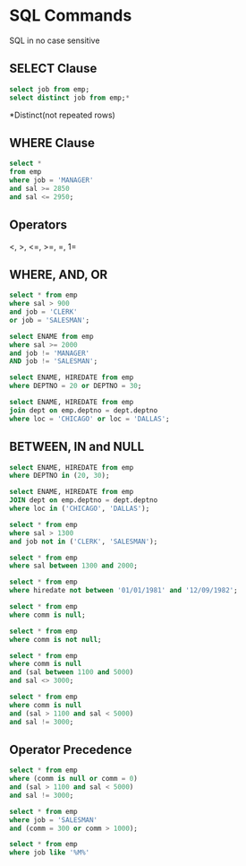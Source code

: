 # SQL Commands
SQL in no case sensitive

## SELECT Clause
```SQL
select job from emp;
select distinct job from emp;*
```

*Distinct(not repeated rows)

## WHERE Clause
```SQL
select *
from emp
where job = 'MANAGER'
and sal >= 2850
and sal <= 2950;
```

## Operators
<, >, <=, >=, =, 1=

## WHERE, AND, OR
```SQL
select * from emp
where sal > 900
and job = 'CLERK'
or job = 'SALESMAN';

select ENAME from emp
where sal >= 2000
and job != 'MANAGER'
AND job != 'SALESMAN';

select ENAME, HIREDATE from emp
where DEPTNO = 20 or DEPTNO = 30;

select ENAME, HIREDATE from emp
join dept on emp.deptno = dept.deptno
where loc = 'CHICAGO' or loc = 'DALLAS';
```

## BETWEEN, IN and NULL
```SQL
select ENAME, HIREDATE from emp
where DEPTNO in (20, 30);

select ENAME, HIREDATE from emp
JOIN dept on emp.deptno = dept.deptno
where loc in ('CHICAGO', 'DALLAS');

select * from emp
where sal > 1300
and job not in ('CLERK', 'SALESMAN');

select * from emp
where sal between 1300 and 2000;

select * from emp
where hiredate not between '01/01/1981' and '12/09/1982';

select * from emp
where comm is null;

select * from emp
where comm is not null;

select * from emp
where comm is null
and (sal between 1100 and 5000)
and sal <> 3000;

select * from emp
where comm is null
and (sal > 1100 and sal < 5000)
and sal != 3000;
```

## Operator Precedence
```SQL
select * from emp
where (comm is null or comm = 0)
and (sal > 1100 and sal < 5000)
and sal != 3000;

select * from emp
where job = 'SALESMAN'
and (comm = 300 or comm > 1000);

select * from emp
where job like '%M%'
```